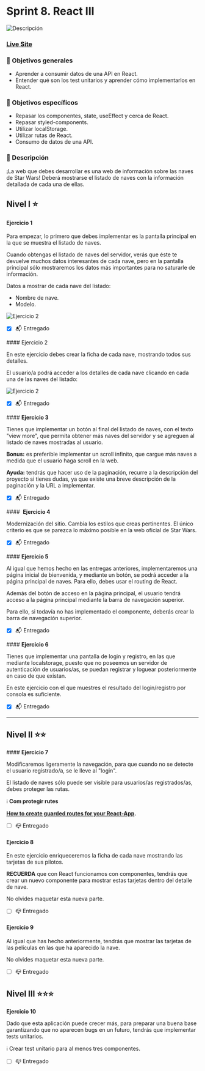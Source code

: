 # Sprint 8. React III 

![Descripción](./src/assets/images/readme/screenshot.png)

### ****[Live Site]( https://react-sprint8.netlify.app/)****

### **🎯 Objetivos generales**

- Aprender a consumir datos de una API en React. 
- Entender qué son los test unitarios y aprender cómo implementarlos en React.

### **🎯 Objetivos específicos**

- Repasar los componentes, state, useEffect y cerca de React.
- Repasar styled-components.
- Utilizar localStorage.
- Utilizar rutas de React.
- Consumo de datos de una API.

### **📌 Descripción**

¡La web que debes desarrollar es una web de información sobre las naves de Star Wars! Deberá mostrarse el listado de naves con la información detallada de cada una de ellas.


## ****Nivel I ⭐️****

#### Ejercicio 1

Para empezar, lo primero que debes implementar es la pantalla principal en la que se muestra el listado de naves.

Cuando obtengas el listado de naves del servidor, verás que éste te devuelve muchos datos interesantes de cada nave, pero en la pantalla principal sólo mostraremos los datos más importantes para no saturarle de información.

Datos a mostrar de cada nave del listado:

- Nombre de nave.
- Modelo.


![Ejercicio 2](./src/assets/images/readme/ejercicio-01.png)

 - [x] 📬 Entregado


#### Ejercicio 2

En este ejercicio debes crear la ficha de cada nave, mostrando todos sus detalles.

El usuario/a podrá acceder a los detalles de cada nave clicando en cada una de las naves del listado:
  

![Ejercicio 2](./src/assets/images/readme/ejercicio-02.png)


- [x] 📬 Entregado


#### **Ejercicio 3**

Tienes que implementar un botón al final del listado de naves, con el texto "view more", que permita obtener más naves del servidor y se agreguen al listado de naves mostradas al usuario.

**Bonus:** es preferible implementar un scroll infinito, que cargue más naves a medida que el usuario haga scroll en la web.

**Ayuda:** tendrás que hacer uso de la paginación, recurre a la descripción del proyecto si tienes dudas, ya que existe una breve descripción de la paginación y la URL a implementar.


 - [x] 📬 Entregado


####  **Ejercicio 4**

Modernización del sitio. Cambia los estilos que creas pertinentes. El único criterio es que se parezca lo máximo posible en la web oficial de Star Wars.


- [x] 📬 Entregado


#### **Ejercicio 5**

Al igual que hemos hecho en las entregas anteriores, implementaremos una página inicial de bienvenida, y mediante un botón, se podrá acceder a la página principal de naves. Para ello, debes usar el routing de React.

Además del botón de acceso en la página principal, el usuario tendrá acceso a la página principal mediante la barra de navegación superior.

Para ello, si todavía no has implementado el componente, deberás crear la barra de navegación superior.


- [x] 📬 Entregado


#### **Ejercicio 6**


Tienes que implementar una pantalla de login y registro, en las que mediante localstorage, puesto que no poseemos un servidor de autenticación de usuarios/as, se puedan registrar y loguear posteriormente en caso de que existan.

En este ejercicio con el que muestres el resultado del login/registro por consola es suficiente.

- [x] 📬 Entregado


***


## ****Nivel II ⭐️⭐️****


#### **Ejercicio 7**

Modificaremos ligeramente la navegación, para que cuando no se detecte el usuario registrado/a, se le lleve al "login".

El listado de naves sólo puede ser visible para usuarios/as registrados/as, debes proteger las rutas.

ℹ️ **Com protegir rutes**

**[How to create guarded routes for your React-App](https://blog.netcetera.com/how-to-create-guarded-routes-for-your-react-app-d2fe7c7b6122).**


- [ ] 📪 Entregado


#### **Ejercicio 8**

En este ejercicio enriqueceremos la ficha de cada nave mostrando las tarjetas de sus pilotos.

**RECUERDA** que con React funcionamos con componentes, tendrás que crear un nuevo componente para mostrar estas tarjetas dentro del detalle de nave.

No olvides maquetar esta nueva parte.


 - [ ] 📪 Entregado


#### **Ejercicio 9**

Al igual que has hecho anteriormente, tendrás que mostrar las tarjetas de las películas en las que ha aparecido la nave.

No olvides maquetar esta nueva parte.

 - [ ]  📪 Entregado


## ****Nivel III ⭐️⭐️⭐️****

**Ejercicio 10**

Dado que esta aplicación puede crecer más, para preparar una buena base garantizando que no aparecen bugs en un futuro, tendrás que implementar tests unitarios.

ℹ️ Crear test unitario para al menos tres componentes.


 - [ ]  📪 Entregado